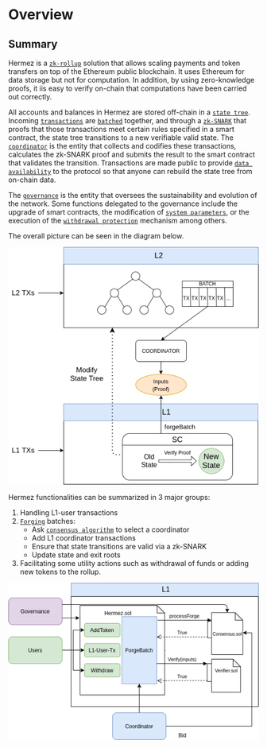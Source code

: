 # Overview
## Summary

Hermez is a [`zk-rollup`](../introduction/glossary?id=zk-rollup) solution that allows scaling payments and token transfers on top of the Ethereum public blockchain. It uses Ethereum for data storage but not for computation. In addition, by using zero-knowledge proofs, it iis easy to verify on-chain that computations have been carried out correctly.

All accounts and balances in Hermez are stored off-chain in a [`state tree`](../introduction/glossary?id=state-tree). Incoming [`transactions`](../introduction/glossary?id=transactions) are [`batched`](../introduction/glossary?id=batch) together, and through a [`zk-SNARK`](../introduction/glossary?id=zk-snark) that proofs that those transactions meet certain rules specified in a smart contract, the state tree transitions to a new verifiable valid state.  The [`coordinator`](../introduction/glossary?id=coordinator) is the entity that collects and codifies these transactions, calculates the zk-SNARK proof and submits the result to the smart contract that validates the transition. Transactions are made public to provide [`data availability`](../introduction/glossary?id=data-availability) to the protocol so that anyone can rebuild the state tree from on-chain data.

The [`governance`](../introduction/glossary?id=governance) is the  entity that oversees the sustainability and evolution of the network. Some functions delegated to the governance include the upgrade of smart contracts, the modification of [`system parameters`](../introduction/glossary?id=system-parameters), or the execution of the [`withdrawal protection`](../introduction/glossary?id=withdrawal-delayer) mechanism among others.

The overall picture can be seen in the diagram below.

![](hermez_zkrollup.png)

Hermez functionalities can be summarized in 3 major groups:
1. Handling L1-user transactions
2. [`Forging`](../introduction/glossary?id=forging) batches:
    - Ask [`consensus algorithm`](../introduction/glossary?id=consensus) to select a coordinator
    - Add L1 coordinator transactions
    - Ensure that state transitions are valid via a zk-SNARK
    - Update state and exit roots
3. Facilitating some utility actions such as withdrawal of funds or adding new tokens to the rollup.


![](L1diagram.png)



[zk-rollup]:../introduction/glossary?id=zk-rollup
